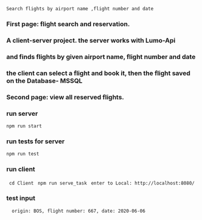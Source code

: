 
```Search flights by airport name ,flight number and date```
### First page: flight search and reservation.
### A client-server project. the server works with Lumo-Api 
### and finds flights by given airport name, flight number and date 
### the client can select a flight and book it, then the flight saved on the Database- MSSQL
### Second page: view all reserved flights.

### run server 
```npm run start```

### run tests for server 
```npm run test```

### run client
```  cd Client ```
```  npm run serve_task ```
```  enter to Local: http://localhost:8080/ ```

 ### test input
 ```  origin: BOS, flight number: 667, date: 2020-06-06```



